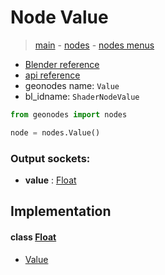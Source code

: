 # Node Value

> [main](../structure.md) - [nodes](nodes.md) - [nodes menus](nodes_menus.md)

- [Blender reference](https://docs.blender.org/manual/en/latest/modeling/geometry_nodes/input/value.html)
- [api reference](https://docs.blender.org/api/current/bpy.types.ShaderNodeValue.html)
- geonodes name: `Value`
- bl_idname: `ShaderNodeValue`

```python
from geonodes import nodes

node = nodes.Value()
```

### Output sockets:

- **value** : [Float](Float.md)

## Implementation

#### class [Float](Float.md)

 - [Value](Float.md#Value-classmethod)
